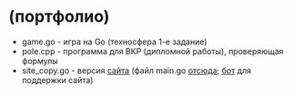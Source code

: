 # (портфолио)

* game.go - игра на Go (техносфера 1-е задание)
* pole.cpp - программа для ВКР (дипломной работы), проверяющая формулы
* site_copy.go - версия [сайта](https://elmacards.herokuapp.com/) (файл main.go [отсюда](https://github.com/nazarovandry/all); [бот](https://github.com/nazarovandry/all_helpbot) для поддержки сайта)
